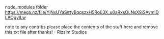 node_modules folder
https://mega.nz/file/YjNxUYaS#tyBqqszxH5Ro03X_u0aRxsOLNsX9iSAvmIDLAOgylLw

note to any contribs please place the contents of the stuff here and remove this txt file after thanks! - Rizsim Studios
